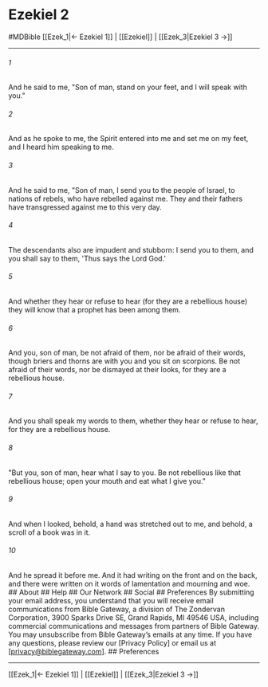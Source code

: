 # Ezekiel 2
#MDBible
[[Ezek_1|← Ezekiel 1]] | [[Ezekiel]] | [[Ezek_3|Ezekiel 3 →]]

***


###### 1 
And he said to me, "Son of man, stand on your feet, and I will speak with you." 

###### 2 
And as he spoke to me, the Spirit entered into me and set me on my feet, and I heard him speaking to me. 

###### 3 
And he said to me, "Son of man, I send you to the people of Israel, to nations of rebels, who have rebelled against me. They and their fathers have transgressed against me to this very day. 

###### 4 
The descendants also are impudent and stubborn: I send you to them, and you shall say to them, 'Thus says the Lord God.' 

###### 5 
And whether they hear or refuse to hear (for they are a rebellious house) they will know that a prophet has been among them. 

###### 6 
And you, son of man, be not afraid of them, nor be afraid of their words, though briers and thorns are with you and you sit on scorpions. Be not afraid of their words, nor be dismayed at their looks, for they are a rebellious house. 

###### 7 
And you shall speak my words to them, whether they hear or refuse to hear, for they are a rebellious house. 

###### 8 
"But you, son of man, hear what I say to you. Be not rebellious like that rebellious house; open your mouth and eat what I give you." 

###### 9 
And when I looked, behold, a hand was stretched out to me, and behold, a scroll of a book was in it. 

###### 10 
And he spread it before me. And it had writing on the front and on the back, and there were written on it words of lamentation and mourning and woe. ## About ## Help ## Our Network ## Social ## Preferences By submitting your email address, you understand that you will receive email communications from Bible Gateway, a division of The Zondervan Corporation, 3900 Sparks Drive SE, Grand Rapids, MI 49546 USA, including commercial communications and messages from partners of Bible Gateway. You may unsubscribe from Bible Gateway&rsquo;s emails at any time. If you have any questions, please review our [Privacy Policy] or email us at [privacy@biblegateway.com]. ## Preferences

***

[[Ezek_1|← Ezekiel 1]] | [[Ezekiel]] | [[Ezek_3|Ezekiel 3 →]]

